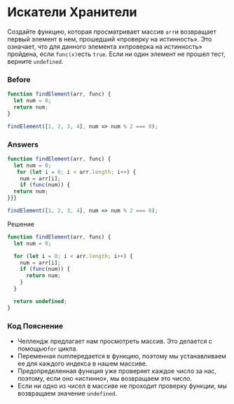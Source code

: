 # Искатели Хранители
Создайте функцию, которая просматривает массив `arr`и возвращает первый элемент в нем, прошедший «проверку на истинность». Это означает, что для данного элемента x«проверка на истинность» пройдена, если `func(x)`есть `true`. Если ни один элемент не прошел тест, верните `undefined`.

### Before
```javascript
function findElement(arr, func) {
  let num = 0;
  return num;
}

findElement([1, 2, 3, 4], num => num % 2 === 0);
```
### Answers
```javascript
function findElement(arr, func) {
  let num = 0;
   for (let i = 0; i < arr.length; i++) {
    num = arr[i];
    if (func(num)) {
  return num;
}}}

findElement([1, 2, 3, 4], num => num % 2 === 0);
```
Решение
```javascript
function findElement(arr, func) {
  let num = 0;

  for (let i = 0; i < arr.length; i++) {
    num = arr[i];
    if (func(num)) {
      return num;
    }
  }

  return undefined;
}
```
### Код Пояснение
* Челлендж предлагает нам просмотреть массив. Это делается с помощью`for` цикла.
* Переменная numпередается в функцию, поэтому мы устанавливаем ее для каждого индекса в нашем массиве.
* Предопределенная функция уже проверяет каждое число за нас, поэтому, если оно «истинно», мы возвращаем это число.
* Если ни одно из чисел в массиве не проходит проверку функции, мы возвращаем значение `undefined`.
